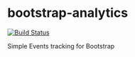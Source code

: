 # bootstrap-analytics

[![Build Status](https://secure.travis-ci.org/tomfuertes/bootstrap-analytics.png?branch=master)](http://travis-ci.org/tomfuertes/bootstrap-analytics)

Simple Events tracking for Bootstrap
